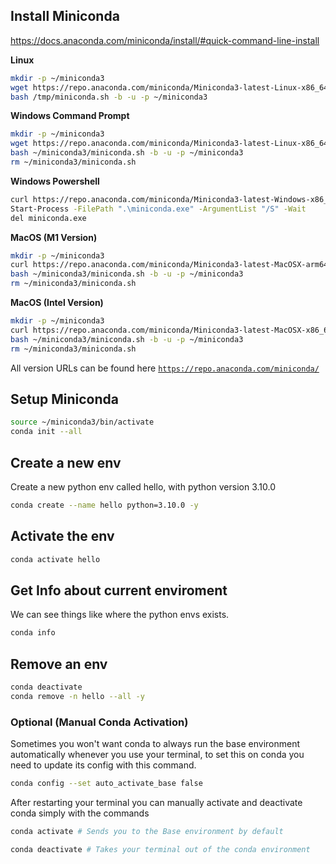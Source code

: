 ## Install Miniconda

https://docs.anaconda.com/miniconda/install/#quick-command-line-install

__Linux__
```sh
mkdir -p ~/miniconda3
wget https://repo.anaconda.com/miniconda/Miniconda3-latest-Linux-x86_64.sh -O /tmp/miniconda.sh
bash /tmp/miniconda.sh -b -u -p ~/miniconda3
```

__Windows Command Prompt__
```sh
mkdir -p ~/miniconda3
wget https://repo.anaconda.com/miniconda/Miniconda3-latest-Linux-x86_64.sh -O ~/miniconda3/miniconda.sh
bash ~/miniconda3/miniconda.sh -b -u -p ~/miniconda3
rm ~/miniconda3/miniconda.sh
```

__Windows Powershell__
```sh
curl https://repo.anaconda.com/miniconda/Miniconda3-latest-Windows-x86_64.exe -o miniconda.exe
Start-Process -FilePath ".\miniconda.exe" -ArgumentList "/S" -Wait
del miniconda.exe
```

__MacOS (M1 Version)__
```sh
mkdir -p ~/miniconda3
curl https://repo.anaconda.com/miniconda/Miniconda3-latest-MacOSX-arm64.sh -o ~/miniconda3/miniconda.sh
bash ~/miniconda3/miniconda.sh -b -u -p ~/miniconda3
rm ~/miniconda3/miniconda.sh
```

__MacOS (Intel Version)__
```sh
mkdir -p ~/miniconda3
curl https://repo.anaconda.com/miniconda/Miniconda3-latest-MacOSX-x86_64.sh -o ~/miniconda3/miniconda.sh
bash ~/miniconda3/miniconda.sh -b -u -p ~/miniconda3
rm ~/miniconda3/miniconda.sh
```

All version URLs can be found here [`https://repo.anaconda.com/miniconda/`](https://repo.anaconda.com/miniconda/)

## Setup Miniconda

```sh
source ~/miniconda3/bin/activate
conda init --all   
```

## Create a new env

Create a new python env called hello, with python version 3.10.0

```sh
conda create --name hello python=3.10.0 -y
```

## Activate the env

```sh
conda activate hello
```

## Get Info about current enviroment

We can see things like where the python envs exists.
```sh
conda info
```

## Remove an env

```sh
conda deactivate
conda remove -n hello --all -y
```

### Optional (Manual Conda Activation)

Sometimes you won't want conda to always run the base environment automatically whenever you use your terminal, to set this on conda you need to update its config with this command.

```sh
conda config --set auto_activate_base false
```

After restarting your terminal you can manually activate and deactivate conda simply with the commands
```sh
conda activate # Sends you to the Base environment by default

conda deactivate # Takes your terminal out of the conda environment
```